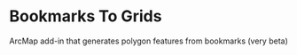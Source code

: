 Bookmarks To Grids
================

ArcMap add-in that generates polygon features from bookmarks (very beta)


[Example]: https://github.com/LeonGIS/BookmarksToGrids/blob/master/GridExample.PNG
